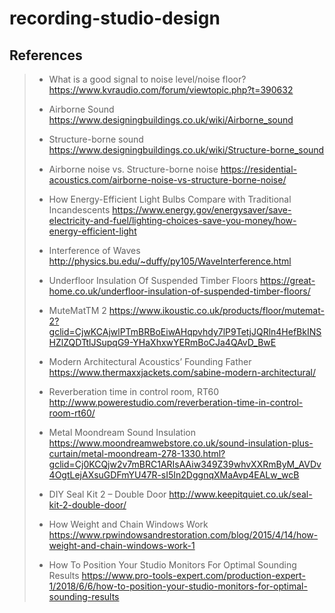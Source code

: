 # recording-studio-design

## References
 
>
> - What is a good signal to noise level/noise floor? <https://www.kvraudio.com/forum/viewtopic.php?t=390632> 
>
> - Airborne Sound <https://www.designingbuildings.co.uk/wiki/Airborne_sound> 
>
> - Structure-borne sound <https://www.designingbuildings.co.uk/wiki/Structure-borne_sound> 
>
> - Airborne noise vs. Structure-borne noise <https://residential-acoustics.com/airborne-noise-vs-structure-borne-noise/> 
>
> - How Energy-Efficient Light Bulbs Compare with Traditional Incandescents <https://www.energy.gov/energysaver/save-electricity-and-fuel/lighting-choices-save-you-money/how-energy-efficient-light>
>
> - Interference of Waves <http://physics.bu.edu/~duffy/py105/WaveInterference.html>
>
> - Underfloor Insulation Of Suspended Timber Floors <https://great-home.co.uk/underfloor-insulation-of-suspended-timber-floors/>
>
> - MuteMatTM 2 <https://www.ikoustic.co.uk/products/floor/mutemat-2?gclid=CjwKCAjwlPTmBRBoEiwAHqpvhdy7lP9TetjJQRln4HefBkINSHZlZQDTtlJSupqG9-YHaXhxwYERmBoCJa4QAvD_BwE>
>
> - Modern Architectural Acoustics’ Founding Father <https://www.thermaxxjackets.com/sabine-modern-architectural/> 
>
> - Reverberation time in control room, RT60 <http://www.powerestudio.com/reverberation-time-in-control-room-rt60/> 
>
> - Metal Moondream Sound Insulation <https://www.moondreamwebstore.co.uk/sound-insulation-plus-curtain/metal-moondream-278-1330.html?gclid=Cj0KCQjw2v7mBRC1ARIsAAiw349Z39whvXXRmByM_AVDv4OgtLejAXsuGDFmYU47R-sI5In2DggnqXMaAvp4EALw_wcB> 
>
> - DIY Seal Kit 2 – Double Door <http://www.keepitquiet.co.uk/seal-kit-2-double-door/>
>
> - How Weight and Chain Windows Work <https://www.rpwindowsandrestoration.com/blog/2015/4/14/how-weight-and-chain-windows-work-1> 
>
> - How To Position Your Studio Monitors For Optimal Sounding Results <https://www.pro-tools-expert.com/production-expert-1/2018/6/6/how-to-position-your-studio-monitors-for-optimal-sounding-results>
 
